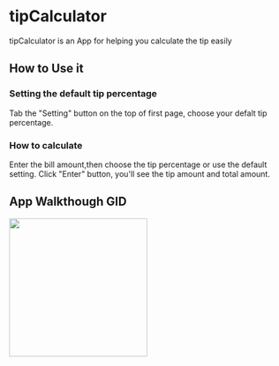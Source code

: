# tipCalculator
tipCalculator is an App for helping you calculate the tip easily


## How to Use it

### Setting the default tip percentage
Tab the "Setting" button on the top of first page, choose your defalt tip percentage.

### How to calculate 
Enter the bill amount,then choose the tip percentage or use the default setting. Click "Enter" button, you'll see the tip amount and total amount. 

## App Walkthough GID
<img src = "http://g.recordit.co/K4NDKoKJYl.gif" width=250><br>
